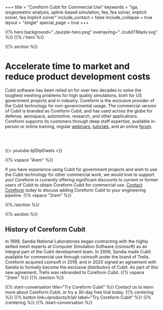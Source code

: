 +++
title = "Coreform Cubit for Commercial Use"
keywords = "iga, isogeometric analysis, spline-based simulation, fea, fea solver, implicit solver, fea implicit solver"
include_contact = false
include_collapse = true
layout = "single"
special_page = true
+++


{{% hero background="../purple-hero.png" overlayimg="../cubitTMadv.svg" %}}
{{% / hero %}}

{{% section %}}

# Accelerate time to market and reduce product development costs


Cubit software has been relied on for over two decades to solve the toughest meshing problems for high quality simulations, both for US government projects and in industry. Coreform is the exclusive provider of the Cubit technology for non-governmental usage. The commercial version of Cubit is branded as Coreform Cubit, and has used across the globe for defense, aerospace, automotive, research, and other applications. Coreform supports its customers through deep staff expertise, available in-person or online training, regular <a href="/support/webinars/">webinars</a>, <a href="/products/coreform-cubit/tutorials/">tutorials</a>, and an online <a href="https://forum.coreform.com/categories/">forum</a>.

<br><br> 

{{< youtube bjIDtpDweIs >}}

{{% vspace "4rem" %}}

If you have experience using Cubit for government projects and wish to use the Cubit technology for other commercial work, we would love to support you! Coreform is currently offering significant discounts to current or former users of Cubit to obtain Coreform Cubit for commercial use. <a href="https://staging.coreform.com/company/contact/">Contact Coreform</a> today to discuss adding Coreform Cubit to your engineering pipeline.
{{%  vspace "2rem" %}}

{{% /section %}}

{{% section %}}

## History of Coreform Cubit
In 1998, Sandia National Laboratories began contracting with the highly skilled mesh experts at Computer Simulation Software (csimsoft) as an integral part of the Cubit development team. In 2006, Sandia made Cubit available for commercial use through csimsoft under the brand of Trelis. Coreform acquired csimsoft in 2019, and in 2020 signed an agreement with Sandia to formally become the exclusive distributors of Cubit. As part of this new agreement, Trelis was rebranded to Coreform Cubit.
{{%  vspace "2rem" %}}
{{% /section %}}

{{% start-conversation title="Try Coreform Cubit" %}}
Contact us to learn more about Coreform Cubit, or try a 30-day free trial today.
{{% centering %}}
{{% button link=/products/trial/ label="Try Coreform Cubit" %}}
{{% /centering %}}
{{% /start-conversation %}}

